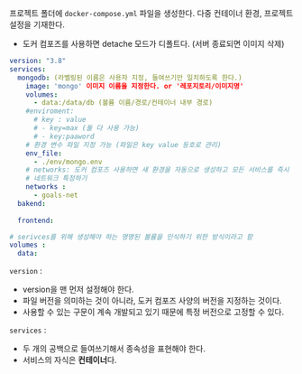 프로젝트 폴더에 `docker-compose.yml` 파일을 생성한다.
다중 컨테이너 환경, 프로젝트 설정을 기재한다.

- 도커 컴포즈를 사용하면 detache 모드가 디폴트다. (서버 종료되면 이미지 삭제)

```yml
version: "3.8"
services: 
  mongodb: (라벨링된 이름은 사용자 지정, 들여쓰기만 일치하도록 한다.)
    image: 'mongo' 이미지 이름을 지정한다. or '레포지토리/이미지명'
    volumes:
      - data:/data/db (볼륨 이름/경로/컨테이너 내부 경로)
    #enviroment: 
      # key : value
      # - key=max (둘 다 사용 가능)
      # - key:paaword
    # 환경 변수 파일 지정 가능 (파일은 key value 등호로 관리)
    env_file:
      - ./env/mongo.env
    # networks: 도커 컴포즈 사용하면 새 환경을 자동으로 생성하고 모든 서비스를 즉시 네트워크에 추가하기 때문에 도커 컴포즈에선 사용 안 해도 된다고 함.
    # 네트워크 특정하기
    networks :
      - goals-net
  bakend:
    
  frontend:

# serivces를 위해 생성해야 하는 명명된 볼륨을 인식하기 위한 방식이라고 함
volumes : 
  data: 
```


`version` :
- version을 맨 먼저 설정해야 한다.
- 파일 버전을 의미하는 것이 아니라, 도커 컴포즈 사양의 버전을 지정하는 것이다.
- 사용할 수 있는 구문이 계속 개발되고 있기 때문에 특정 버전으로 고정할 수 있다.

`services` : 
- 두 개의 공백으로 들여쓰기해서 종속성을 표현해야 한다.
- 서비스의 자식은 **컨테이너**다.